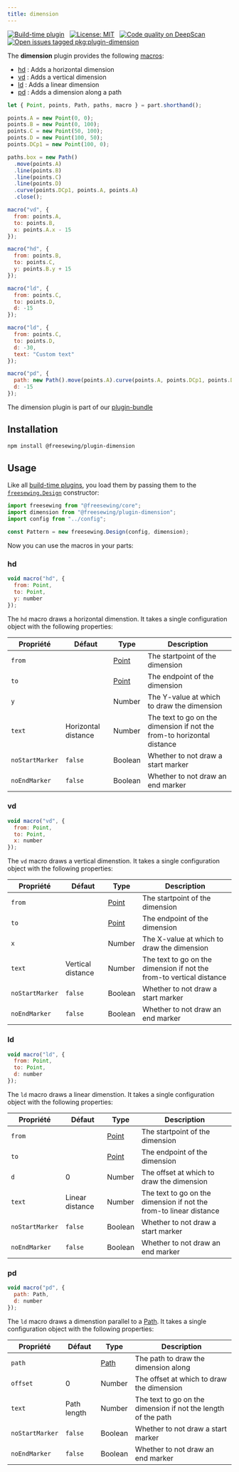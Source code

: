 ```yaml
---
title: dimension
---
```


[![Build-time plugin](https://img.shields.io/badge/Type-build--time-purple.svg)](/plugins) &nbsp; [![License: MIT](https://img.shields.io/npm/l/@freesewing/plugin-dimension.svg?label=License)](https://www.npmjs.com/package/@freesewing/plugin-dimension) &nbsp; [![Code quality on DeepScan](https://deepscan.io/api/teams/2114/projects/2993/branches/23256/badge/grade.svg)](https://deepscan.io/dashboard#view=project&tid=2114&pid=2993&bid=23256) &nbsp; [![Open issues tagged pkg:plugin-dimension](https://img.shields.io/github/issues/freesewing/freesewing/pkg:plugin-dimension.svg?label=Issues)](https://github.com/freesewing/freesewing/issues?q=is%3Aissue+is%3Aopen+label%3Apkg%3Aplugin-dimension)

The **dimension** plugin provides the following [macros](/plugins#macros):

- [hd](#hd) : Adds a horizontal dimension
- [vd](#vd) : Adds a vertical dimension
- [ld](#ld) : Adds a linear dimension
- [pd](#pd) : Adds a dimension along a path

<example part="plugin_dimension" caption="An example of the different dimensinon macros" design={false} />

```js
let { Point, points, Path, paths, macro } = part.shorthand();

points.A = new Point(0, 0);
points.B = new Point(0, 100);
points.C = new Point(50, 100);
points.D = new Point(100, 50);
points.DCp1 = new Point(100, 0);

paths.box = new Path()
  .move(points.A)
  .line(points.B)
  .line(points.C)
  .line(points.D)
  .curve(points.DCp1, points.A, points.A)
  .close();

macro("vd", {
  from: points.A,
  to: points.B,
  x: points.A.x - 15
});

macro("hd", {
  from: points.B,
  to: points.C,
  y: points.B.y + 15
});

macro("ld", {
  from: points.C,
  to: points.D,
  d: -15
});

macro("ld", {
  from: points.C,
  to: points.D,
  d: -30,
  text: "Custom text"
});

macro("pd", {
  path: new Path().move(points.A).curve(points.A, points.DCp1, points.D),
  d: -15
});
```

<tip>

The dimension plugin is part of our [plugin-bundle](/plugins/bundle)

</Tip>

## Installation

```bash
npm install @freesewing/plugin-dimension
```

## Usage

Like all [build-time plugins](/plugins#build-time-plugins), you load them by passing them to the [`freesewing.Design`](/api#design) constructor:

```js
import freesewing from "@freesewing/core";
import dimension from "@freesewing/plugin-dimension";
import config from "../config";

const Pattern = new freesewing.Design(config, dimension);
```

Now you can use the macros in your parts:

### hd

```js
void macro("hd", {
  from: Point,
  to: Point,
  y: number
});
```

The `hd` macro draws a horizontal dimenstion. It takes a single configuration object with the following properties:

| Propriété       | Défaut              | Type                | Description                                                            |
| --------------- | ------------------- | ------------------- | ---------------------------------------------------------------------- |
| `from`          |                     | [Point](/api/point) | The startpoint of the dimension                                        |
| `to`            |                     | [Point](/api/point) | The endpoint of the dimension                                          |
| `y`             |                     | Number              | The Y-value at which to draw the dimension                             |
| `text`          | Horizontal distance | Number              | The text to go on the dimension if not the from-to horizontal distance |
| `noStartMarker` | `false`             | Boolean             | Whether to not draw a start marker                                     |
| `noEndMarker`   | `false`             | Boolean             | Whether to not draw an end marker                                      |


### vd

```js
void macro("vd", {
  from: Point,
  to: Point,
  x: number
});
```

The `vd` macro draws a vertical dimenstion. It takes a single configuration object with the following properties:

| Propriété       | Défaut            | Type                | Description                                                          |
| --------------- | ----------------- | ------------------- | -------------------------------------------------------------------- |
| `from`          |                   | [Point](/api/point) | The startpoint of the dimension                                      |
| `to`            |                   | [Point](/api/point) | The endpoint of the dimension                                        |
| `x`             |                   | Number              | The X-value at which to draw the dimension                           |
| `text`          | Vertical distance | Number              | The text to go on the dimension if not the from-to vertical distance |
| `noStartMarker` | `false`           | Boolean             | Whether to not draw a start marker                                   |
| `noEndMarker`   | `false`           | Boolean             | Whether to not draw an end marker                                    |


### ld

```js
void macro("ld", {
  from: Point,
  to: Point,
  d: number
});
```

The `ld` macro draws a linear dimenstion. It takes a single configuration object with the following properties:

| Propriété       | Défaut          | Type                | Description                                                        |
| --------------- | --------------- | ------------------- | ------------------------------------------------------------------ |
| `from`          |                 | [Point](/api/point) | The startpoint of the dimension                                    |
| `to`            |                 | [Point](/api/point) | The endpoint of the dimension                                      |
| `d`             | 0               | Number              | The offset at which to draw the dimension                          |
| `text`          | Linear distance | Number              | The text to go on the dimension if not the from-to linear distance |
| `noStartMarker` | `false`         | Boolean             | Whether to not draw a start marker                                 |
| `noEndMarker`   | `false`         | Boolean             | Whether to not draw an end marker                                  |


### pd

```js
void macro("pd", {
  path: Path,
  d: number
});
```

The `ld` macro draws a dimenstion parallel to a [Path](/api/path). It takes a single configuration object with the following properties:

| Propriété       | Défaut      | Type              | Description                                                   |
| --------------- | ----------- | ----------------- | ------------------------------------------------------------- |
| `path`          |             | [Path](/api/path) | The path to draw the dimension along                          |
| `offset`        | 0           | Number            | The offset at which to draw the dimension                     |
| `text`          | Path length | Number            | The text to go on the dimension if not the length of the path |
| `noStartMarker` | `false`     | Boolean           | Whether to not draw a start marker                            |
| `noEndMarker`   | `false`     | Boolean           | Whether to not draw an end marker                             |